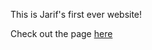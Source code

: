 This is Jarif's first ever website!
<p> Check out the page <a href="https://jarifahmad.github.io/First-website/">here</a>